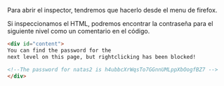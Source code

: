 Para abrir el inspector, tendremos que hacerlo desde el menu de firefox.

Si inspeccionamos el HTML, podremos encontrar la contraseña para el siguiente
nivel como un comentario en el código.

```html
<div id="content">
You can find the password for the
next level on this page, but rightclicking has been blocked!

<!--The password for natas2 is h4ubbcXrWqsTo7GGnnUMLppXbOogfBZ7 -->
</div>
```

